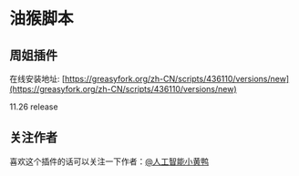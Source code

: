 # 油猴脚本

## 周姐插件
在线安装地址: [https://greasyfork.org/zh-CN/scripts/436110/versions/new](https://greasyfork.org/zh-CN/scripts/436110/versions/new)

11.26 release

## 关注作者
喜欢这个插件的话可以关注一下作者：[@人工智能小黄鸭](https://space.bilibili.com/15516023)